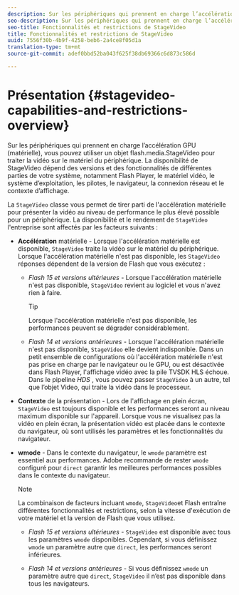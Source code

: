 ```yaml
---
description: Sur les périphériques qui prennent en charge l’accélération GPU (matérielle), vous pouvez utiliser un objet flash.media.StageVideo pour traiter la vidéo sur le matériel du périphérique. La disponibilité de StageVideo dépend des versions et des fonctionnalités de différentes parties de votre système, notamment Flash Player, le matériel vidéo, le système d’exploitation, les pilotes, le navigateur, la connexion réseau et le contexte d’affichage.
seo-description: Sur les périphériques qui prennent en charge l’accélération GPU (matérielle), vous pouvez utiliser un objet flash.media.StageVideo pour traiter la vidéo sur le matériel du périphérique. La disponibilité de StageVideo dépend des versions et des fonctionnalités de différentes parties de votre système, notamment Flash Player, le matériel vidéo, le système d’exploitation, les pilotes, le navigateur, la connexion réseau et le contexte d’affichage.
seo-title: Fonctionnalités et restrictions de StageVideo
title: Fonctionnalités et restrictions de StageVideo
uuid: 7556f30b-4b9f-4258-beb6-2a4ce8f05d1a
translation-type: tm+mt
source-git-commit: adef0bbd52ba043f625f38db69366c6d873c586d

---
```



# Présentation {#stagevideo-capabilities-and-restrictions-overview}

Sur les périphériques qui prennent en charge l’accélération GPU (matérielle), vous pouvez utiliser un objet flash.media.StageVideo pour traiter la vidéo sur le matériel du périphérique. La disponibilité de StageVideo dépend des versions et des fonctionnalités de différentes parties de votre système, notamment Flash Player, le matériel vidéo, le système d’exploitation, les pilotes, le navigateur, la connexion réseau et le contexte d’affichage.

La `StageVideo` classe vous permet de tirer parti de l&#39;accélération matérielle pour présenter la vidéo au niveau de performance le plus élevé possible pour un périphérique. La disponibilité et le rendement de `StageVideo` l&#39;entreprise sont affectés par les facteurs suivants :

* **Accélération** matérielle - Lorsque l&#39;accélération matérielle est disponible, `StageVideo` traite la vidéo sur le matériel du périphérique. Lorsque l&#39;accélération matérielle n&#39;est pas disponible, les `StageVideo` réponses dépendent de la version de Flash que vous exécutez :

   * *Flash 15 et versions ultérieures* - Lorsque l&#39;accélération matérielle n&#39;est pas disponible, `StageVideo` revient au logiciel et vous n&#39;avez rien à faire.

      >[!TIP]
      >
      >Lorsque l&#39;accélération matérielle n&#39;est pas disponible, les performances peuvent se dégrader considérablement.

   * *Flash 14 et versions antérieures* - Lorsque l&#39;accélération matérielle n&#39;est pas disponible, `StageVideo` elle devient indisponible. Dans un petit ensemble de configurations où l&#39;accélération matérielle n&#39;est pas prise en charge par le navigateur ou le GPU, ou est désactivée dans Flash Player, l&#39;affichage vidéo avec la pile TVSDK HLS échoue. Dans le pipeline *HDS* , vous pouvez passer `StageVideo` à un autre, tel que l’objet Video, qui traite la vidéo dans le processeur.

* **Contexte** de la présentation - Lors de l&#39;affichage en plein écran, `StageVideo` est toujours disponible et les performances seront au niveau maximum disponible sur l&#39;appareil. Lorsque vous ne visualisez pas la vidéo en plein écran, la présentation vidéo est placée dans le contexte du navigateur, où sont utilisés les paramètres et les fonctionnalités du navigateur.

* **wmode** - Dans le contexte du navigateur, le `wmode` paramètre est essentiel aux performances. Adobe recommande de rester `wmode` configuré pour `direct` garantir les meilleures performances possibles dans le contexte du navigateur.

   >[!NOTE]
   >
   >La combinaison de facteurs incluant `wmode`, `StageVideo`et Flash entraîne différentes fonctionnalités et restrictions, selon la vitesse d&#39;exécution de votre matériel et la version de Flash que vous utilisez.

   * *Flash 15 et versions ultérieures* - `StageVideo` est disponible avec tous les paramètres `wmode` disponibles. Cependant, si vous définissez `wmode` un paramètre autre que `direct`, les performances seront inférieures.

   * *Flash 14 et versions antérieures* - Si vous définissez `wmode` un paramètre autre que `direct`, `StageVideo` il n’est pas disponible dans tous les navigateurs.


